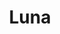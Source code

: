 ---
title: Luna
date: 
draft: false

# descripcion
description : Aro trepador de plata

# precio
price: 660

materials: Plata 925

color: Plateado

dimensions: 

code: 01-07-0001

type: "Aros"

# Images
# first image will be shown in the product page
images:
  # - image: "images/path_to_image"
  # La ubicacion de las imagenes es imagenes/Aros/Trepadores/01-07-0001-luna
  - image: "./images/aros/trepadores/01-07-0001-luna_a.jpg"
  - image: "./images/aros/trepadores/01-07-0001-luna_b.jpg"
---
